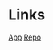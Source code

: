 # Links

[App](https://huggingface.co/spaces/dj-dawgs-ipd/IPD_Audio_Pipeline/)
[Repo](https://huggingface.co/spaces/dj-dawgs-ipd/IPD_Audio_Pipeline/tree/main)
